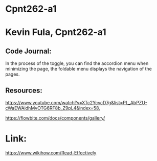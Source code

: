 # Cpnt262-a1

# Kevin Fula, Cpnt262-a1

## Code Journal:

In the process of the toggle, you can find the accordion menu when minimizing the page, the foldable menu displays the navigation of the pages. 

## Resources: 
https://www.youtube.com/watch?v=XTc2YcvcD7g&list=PL_AbPZU-cWaEWAidhMvOTG6RF8b_Z9pL4&index=58, 


https://flowbite.com/docs/components/gallery/

# Link:
https://www.wikihow.com/Read-Effectively